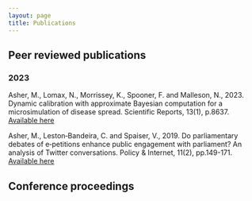 ```yaml
---
layout: page
title: Publications
---
```

## Peer reviewed publications
### 2023
Asher, M., Lomax, N., Morrissey, K., Spooner, F. and Malleson, N., 2023. Dynamic calibration with approximate Bayesian computation for a microsimulation of disease spread. Scientific Reports, 13(1), p.8637.  [Available here](https://www.nature.com/articles/s41598-023-35580-z)

Asher, M., Leston‐Bandeira, C. and Spaiser, V., 2019. Do parliamentary debates of e‐petitions enhance public engagement with parliament? An analysis of Twitter conversations. Policy & Internet, 11(2), pp.149-171. [Available here](https://eprints.whiterose.ac.uk/137839/9/PaperFinalWithFigures.pdf)

## Conference proceedings

